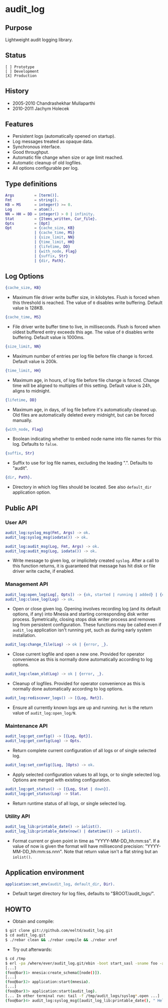 # audit_log

## Purpose

Lightweight audit logging library.

## Status

```
[ ] Prototype
[ ] Development
[X] Production
```

## History

* 2005-2010 Chandrashekhar Mullaparthi
* 2010-2011 Jachym Holecek

## Features

* Persistent logs (automatically opened on startup).
* Log messages treated as opaque data.
* Synchronous interface.
* Good throughput.
* Automatic file change when size or age limit reached.
* Automatic cleanup of old logfiles.
* All options configurable per log.

## Type definitions

```erlang
Args         = [term()].
Fmt          = string().
KB = MS      = integer() >= 0.
Log          = atom().
NN = HH = DD = integer() > 0 | infinity.
Stat         = {Items_written, Cur_file}.
Opts         = [Opt]
Opt          = {cache_size, KB}
             | {cache_time, MS}
             | {size_limit, NN}
             | {time_limit, HH}
             | {lifetime, DD}
             | {with_node, Flag}
             | {suffix, Str}
             | {dir, Path}.
```

## Log Options

```erlang
{cache_size, KB}
```

* Maximum file driver write buffer size, in kilobytes. Flush is forced when this
  threshold is reached. The value of `0` disables write buffering. Default value
  is 128KB.

```erlang
{cache_time, MS}
```

* File driver write buffer time to live, in milliseconds. Flush is forced when
  oldest buffered entry exceeds this age. The value of `0` disables write buffering.
  Default value is 1000ms.

```erlang
{size_limit, NN}
```

* Maximum number of entries per log file before file change is forced. Default value
  is 200k.

```erlang
{time_limit, HH}
```

* Maximum age, in hours, of log file before file change is forced. Change time will
  be aligned to multiples of this setting. Default value is 24h, aligns to midnight.

```erlang
{lifetime, DD}
```

* Maximum age, in days, of log file before it's automatically cleaned up. Old files
  are automatically deleted every midnight, but can be forced manually.

```erlang
{with_node, Flag}
```

* Boolean indicating whether to embed node name into file names for this log. Defaults
  to `false`.

```erlang
{suffix, Str}
```

* Suffix to use for log file names, excluding the leading ".". Defaults to "audit".

```erlang
{dir, Path}.
```

* Directory in which log files should be located. See also `default_dir` application
  option.

## Public API

### User API

```erlang
audit_log:syslog_msg(Fmt, Args) -> ok.
audit_log:syslog_msg(iodata()) -> ok.

audit_log:audit_msg(Log, Fmt, Args) -> ok.
audit_log:audit_msg(Log, iodata()) -> ok.
```

* Write message to given log, or implicitely created `syslog`. After a call to this
  function returns, it is guaranteed that message has hit disk or file driver write
  cache, if enabled.

### Management API

```erlang
audit_log:open_log(Log[, Opts]) -> {ok, started | running | added} | {error, _}.
audit_log:close_log(Log) -> ok.
```

* Open or close given log. Opening involves recording log (and its default options,
  if any) into Mnesia and starting corresponding disk writer process. Symetrically,
  closing stops disk writer process and removes log from persistent configuration.
  These functions may be called even if `audit_log` application isn't running yet,
  such as during early system installation.

```erlang
audit_log:change_file(Log) -> ok | {error, _}.
```

* Close current logfile and open a new one. Provided for operator convenience as
  this is normally done automatically according to log options.

```erlang
audit_log:clean_old(Log) -> ok | {error, _}.
```

* Cleanup of logfiles. Provided for operator convenience as this is normally done
  automatically according to log options.

```erlang
audit_log:rediscover_logs() -> [{Log, Ret}].
```

* Ensure all currently known logs are up and running. `Ret` is the return value
  of `audit_log:open_log/N`.

### Maintenance API

```erlang
audit_log:get_config() -> [{Log, Opt}].
audit_log:get_config(Log) -> Opts.
```

* Return complete current configuration of all logs or of single selected log.

```erlang
audit_log:set_config([Log, ]Opts) -> ok.
```

* Apply selected configuration values to all logs, or to single selected log. Options
  are merged with existing configuration.

```erlang
audit_log:get_status() -> [{Log, Stat | down}].
audit_log:get_status(Log) -> Stat.
```

* Return runtime status of all logs, or single selected log.

### Utility API

```erlang
audit_log_lib:printable_date() -> iolist().
audit_log_lib:printable_date(now() | datetime()) -> iolist().
```

* Format current or given point in time as "YYYY-MM-DD_hh:mm:ss". If a value of now
  is given the format will have millisecond precision: "YYYY-MM-DD_hh:mm:ss.nnn".
  Note that return value isn't a flat string but an `iolist()`.

## Application environment

```erlang
application:set_env(audit_log, default_dir, Dir).
```

* Default target directory for log files, defaults to "$ROOT/audit_logs/".

## HOWTO

* Obtain and compile:

```sh
$ git clone git://github.com/eeltd/audit_log.git
$ cd audit_log.git
$ ./rebar clean && ./rebar compile && ./rebar xref
```

* Try out afterwards:

```sh
$ cd /tmp
$ erl -pa /where/ever/audit_log.git/ebin -boot start_sasl -sname foo -audit_log default_dir '"/tmp/audit_logs"'
[...]
(foo@bar)1> mnesia:create_schema([node()]).
[...]
(foo@bar)2> application:start(mnesia).
[...]
(foo@bar)3> application:start(audit_log).
[... In other terminal run: tail -f /tmp/audit_logs/syslog*.open ...]
(foo@bar)4> audit_log:syslog_msg([audit_log_lib:printable_date(), " Hello!", $\n]).
```

